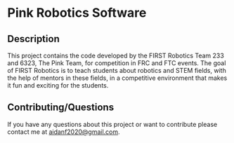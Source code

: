 # Pink Robotics Software

## Description
This project contains the code developed by the FIRST Robotics Team 233 and 6323, The Pink Team, for competition in FRC and FTC events. The goal of FIRST Robotics is to teach students about robotics and STEM fields, with the help of mentors in these fields, in a competitive environment that makes it fun and exciting for the students.

## Contributing/Questions
If you have any questions about this project or want to contribute please contact me at <aidanf2020@gmail.com>.

